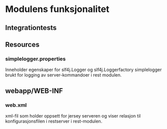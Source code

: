 # Modulens funksjonalitet

## Integrationtests

## Resources
### simplelogger.properties
Inneholder egenskaper for slf4j.Logger og slf4j.Loggerfactory simplelogger brukt for logging av server-kommandoer i rest modulen. 

## webapp/WEB-INF
### web.xml
xml-fil som holder oppsett for jersey serveren og viser relasjon til konfigurasjonsfilen i restserver i rest-modulen.
